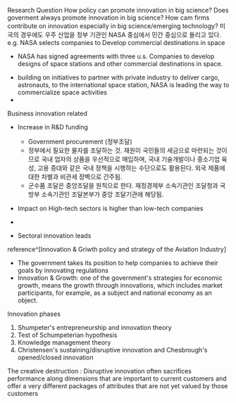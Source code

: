 Research Question
How policy can promote innovation in big science? 
Does goverment always promote innovation in big science? How cam firms contribute on innovation especially in big science/emerging technology?
미국의 경우에도 우주 산업을 정부 기관인 NASA 중심에서 민간 중심으로 돌리고 있다. 
e.g. NASA selects companies to Develop commercial destinations in space
- NASA has signed agreements with three u.s. Companies to develop designs of space stations and other commercial destinations in space. 
* building on initiatives to partner with private industry to deliver cargo, astronauts, to the international space station, NASA is leading the way to commercialize space activities
* 

Business innovation related 

* Increase in R&D funding
	* Government procurement (정부조달) 
	* 정부에서 필요한 물자를 조달하는 것. 재원이 국민들의 세금으로 마련되는 것이므로 국내 업자의 상품을 우선적으로 매입하며, 국내 기술개발이나 중소기업 육성, 고용 증대와 같은 국내 정책을 시행하는 수단으로도 활용된다. 외국 제품에 대한 차별과 비관세 장벽으로 간주됨. 
	* 군수품 조달은 중앙조달을 원칙으로 한다. 재정경제부 소속기관인 조달청과 국방부 소속기관인 조달본부가 중앙 조달기관에 해당됨. 

* Impact on High-tech sectors is higher than low-tech companies
* 

* Sectoral innovation leads 


reference^[Innovation & Griwth policy and strategy of the Aviation Industry]
* The government takes its position to help companies to achieve their goals by innovating regulations
* Innovation & Growth: one of the government's strategies for economic growth, means the growth through innovations, which includes market participants, for example, as a subject and national economy as an object.


Innovation phases
1. Shumpeter's entrepreneurship and innovation theory
2. Test of Schumpeterian hypothesis
3. Knowledge management theory
4. Christensen's sustaining/disruptive innovation and Chesbrough's opened/closed innovation 

The creative destruction : Disruptive innovation often sacrifices performance along dimensions that are important to current customers and offer a very different packages of attributes that are not yet valued by those customers 
